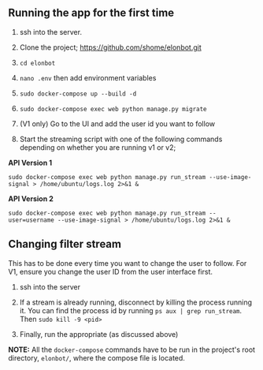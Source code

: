 ## Running the app for the first time

1. ssh into the server.

2. Clone the project; https://github.com/shome/elonbot.git

3. `cd elonbot`

4. `nano .env` then add environment variables

5. `sudo docker-compose up --build -d`

6. `sudo docker-compose exec web python manage.py migrate`

7. (V1 only) Go to the UI and add the user id you want to follow

8. Start the streaming script with one of the following commands depending on whether you are running v1 or v2;

**API Version 1**

`sudo docker-compose exec web python manage.py run_stream --use-image-signal > /home/ubuntu/logs.log 2>&1 &`

**API Version 2**

`sudo docker-compose exec web python manage.py run_stream --user=username --use-image-signal > /home/ubuntu/logs.log 2>&1 &`


## Changing filter stream

This has to be done every time you want to change the user to follow. For V1, ensure you change the user ID from the user interface first.

1. ssh into the server

2. If a stream is already running, disconnect by killing the process running it. You can find the process id by running `ps aux | grep run_stream`. Then `sudo kill -9 <pid>`

3. Finally, run the appropriate (as discussed above)


**NOTE:** All the `docker-compose` commands have to be run in the project's root directory, `elonbot/`, where the compose file is located.



